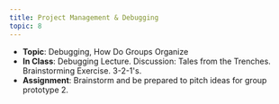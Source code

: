 ```yaml
---
title: Project Management & Debugging
topic: 8
---
```


- **Topic**: Debugging, How Do Groups Organize
- **In Class**: Debugging Lecture. Discussion: Tales from the Trenches. Brainstorming Exercise. 3-2-1's.
- **Assignment**: Brainstorm and be prepared to pitch ideas for group prototype 2.
